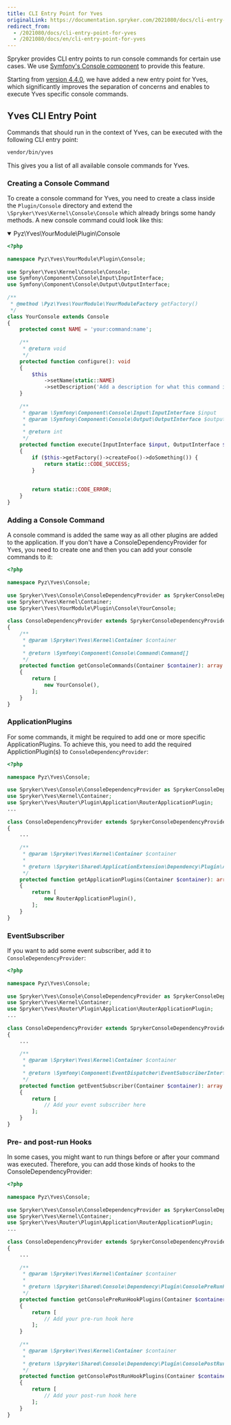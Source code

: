 ```yaml
---
title: CLI Entry Point for Yves
originalLink: https://documentation.spryker.com/2021080/docs/cli-entry-point-for-yves
redirect_from:
  - /2021080/docs/cli-entry-point-for-yves
  - /2021080/docs/en/cli-entry-point-for-yves
---
```


Spryker provides CLI entry points to run console commands for certain use cases. We use [Symfony's Console component](https://symfony.com/doc/current/components/console.html) to provide this feature. 

Starting from [version 4.4.0](https://symfony.com/doc/4.4/components/console.html), we have added a new entry point for Yves, which significantly improves the separation of concerns and enables to execute Yves specific console commands.

## Yves CLI Entry Point
Commands that should run in the context of Yves, can be executed with the following CLI entry point:
```Bash
vendor/bin/yves
```
This gives you a list of all available console commands for Yves.

### Creating a Console Command
To create a console command for Yves, you need to create a class inside the `Plugin/Console` directory and extend the `\Spryker\Yves\Kernel\Console\Console` which already brings some handy methods. A new console command could look like this:

<details open>

<summary>Pyz\Yves\YourModule\Plugin\Console</summary>

```php
<?php
 
namespace Pyz\Yves\YourModule\Plugin\Console;
 
use Spryker\Yves\Kernel\Console\Console;
use Symfony\Component\Console\Input\InputInterface;
use Symfony\Component\Console\Output\OutputInterface;
 
/**
 * @method \Pyz\Yves\YourModule\YourModuleFactory getFactory()
 */
class YourConsole extends Console
{
    protected const NAME = 'your:command:name';
 
    /**
     * @return void
     */
    protected function configure(): void
    {
        $this
            ->setName(static::NAME)
            ->setDescription('Add a description for what this command is used.');
    }
 
    /**
     * @param \Symfony\Component\Console\Input\InputInterface $input
     * @param \Symfony\Component\Console\Output\OutputInterface $output
     *
     * @return int
     */
    protected function execute(InputInterface $input, OutputInterface $output): int
    {
        if ($this->getFactory()->createFoo()->doSomething()) {
            return static::CODE_SUCCESS;
        }
         
 
        return static::CODE_ERROR;
    }
}
```
</details>

### Adding a Console Command
A console command is added the same way as all other plugins are added to the application.  If you don't have a ConsoleDependencyProvider for Yves, you need to create one and then you can add your console commands to it:

```php
<?php
 
namespace Pyz\Yves\Console;
 
use Spryker\Yves\Console\ConsoleDependencyProvider as SprykerConsoleDependencyProvider;
use Spryker\Yves\Kernel\Container;
use Spryker\Yves\YourModule\Plugin\Console\YourConsole;
 
class ConsoleDependencyProvider extends SprykerConsoleDependencyProvider
{
    /**
     * @param \Spryker\Yves\Kernel\Container $container
     *
     * @return \Symfony\Component\Console\Command\Command[]
     */
    protected function getConsoleCommands(Container $container): array
    {
        return [
            new YourConsole(),
        ];
    }
}
```

### ApplicationPlugins
For some commands, it might be required to add one or more specific ApplicationPlugins. To achieve this, you need to add the required ApplictionPlugin(s) to  `ConsoleDependencyProvider`:
```php
<?php
 
namespace Pyz\Yves\Console;
 
use Spryker\Yves\Console\ConsoleDependencyProvider as SprykerConsoleDependencyProvider;
use Spryker\Yves\Kernel\Container;
use Spryker\Yves\Router\Plugin\Application\RouterApplicationPlugin;
...
 
class ConsoleDependencyProvider extends SprykerConsoleDependencyProvider
{
    ...
 
    /**
     * @param \Spryker\Yves\Kernel\Container $container
     *
     * @return \Spryker\Shared\ApplicationExtension\Dependency\Plugin\ApplicationPluginInterface[]
     */
    protected function getApplicationPlugins(Container $container): array
    {
        return [
            new RouterApplicationPlugin(),
        ];
    }
}
```

### EventSubscriber
If you want to add some event subscriber, add it to `ConsoleDependencyProvider`:
```php
<?php
 
namespace Pyz\Yves\Console;
 
use Spryker\Yves\Console\ConsoleDependencyProvider as SprykerConsoleDependencyProvider;
use Spryker\Yves\Kernel\Container;
use Spryker\Yves\Router\Plugin\Application\RouterApplicationPlugin;
...
 
class ConsoleDependencyProvider extends SprykerConsoleDependencyProvider
{
    ...
 
    /**
     * @param \Spryker\Yves\Kernel\Container $container
     *
     * @return \Symfony\Component\EventDispatcher\EventSubscriberInterface[]
     */
    protected function getEventSubscriber(Container $container): array
    {
        return [
            // Add your event subscriber here
        ];
    }
}
```
### Pre- and post-run Hooks
In some cases, you might want to run things before or after your command was executed. Therefore, you can add those kinds of hooks to the ConsoleDependencyProvider:
```php
<?php
 
namespace Pyz\Yves\Console;
 
use Spryker\Yves\Console\ConsoleDependencyProvider as SprykerConsoleDependencyProvider;
use Spryker\Yves\Kernel\Container;
use Spryker\Yves\Router\Plugin\Application\RouterApplicationPlugin;
...
 
class ConsoleDependencyProvider extends SprykerConsoleDependencyProvider
{
    ...
 
    /**
     * @param \Spryker\Yves\Kernel\Container $container
     *
     * @return \Spryker\Shared\Console\Dependency\Plugin\ConsolePreRunHookPluginInterface[]
     */
    protected function getConsolePreRunHookPlugins(Container $container): array
    {
        return [
            // Add your pre-run hook here
        ];
    }
 
    /**
     * @param \Spryker\Yves\Kernel\Container $container
     *
     * @return \Spryker\Shared\Console\Dependency\Plugin\ConsolePostRunHookPluginInterface[]
     */
    protected function getConsolePostRunHookPlugins(Container $container): array
    {
        return [
            // Add your post-run hook here
        ];
    }
}
```
